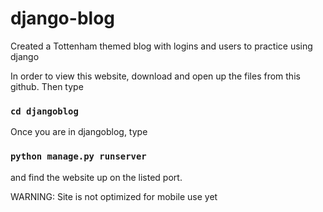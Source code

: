# django-blog

Created a Tottenham themed blog with logins and users to practice using django

In order to view this website, download and open up the files from this github. Then type

### `cd djangoblog`

Once you are in djangoblog, type

### `python manage.py runserver`

and find the website up on the listed port.

WARNING:
Site is not optimized for mobile use yet
